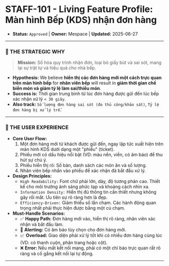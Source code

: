 # STAFF-101 - Living Feature Profile: Màn hình Bếp (KDS) nhận đơn hàng

- **Status:** `Approved` | **Owner:** Mespace | **Updated:** 2025-06-27

---

### 🎯 THE STRATEGIC WHY
> **Mission:** Số hóa quy trình nhận đơn, loại bỏ giấy bút và sai sót, mang lại sự trật tự và hiệu quả cho nhà bếp.

- **Hypothesis:** We believe **hiển thị các đơn hàng mới một cách trực quan trên màn hình bếp** for **nhân viên bếp** will result in **giảm thời gian chế biến món và giảm tỷ lệ làm sai/thiếu món**.
- **Success is:** Thời gian trung bình từ lúc đơn hàng được gửi đến lúc bếp xác nhận xử lý `< 30 giây`.
- **Also track:** `Số lượng đơn hàng sai sót (đo thủ công/khảo sát)`, `Tỷ lệ đơn hàng bị xử lý trễ`.

---

### 🎨 THE USER EXPERIENCE
- **Core User Flow:**
    1.  Một đơn hàng mới từ khách được gửi đến, ngay lập tức xuất hiện trên màn hình KDS dưới dạng một "phiếu" (ticket).
    2.  Phiếu mới có dấu hiệu nổi bật (VD: màu nền, viền, có âm báo) để thu hút sự chú ý.
    3.  Phiếu hiển thị rõ: Số bàn, danh sách các món ăn và số lượng.
    4.  Nhân viên bếp nhấn vào phiếu để xác nhận đã bắt đầu xử lý.
- **Design Principles:**
    - `High Readability:` Font chữ phải lớn, dày, độ tương phản cao. Thiết kế cho môi trường ánh sáng phức tạp và khoảng cách nhìn xa.
    - `Information Density:` Hiển thị đủ thông tin cần thiết nhưng không gây rối mắt. Ưu tiên sự rõ ràng hơn là đẹp.
    - `Efficiency-Driven:` Giảm thiểu số lần chạm. Các hành động quan trọng nhất phải thực hiện được bằng một cú chạm.
- **Must-Handle Scenarios:**
    - ✅ **Happy Path:** Đơn hàng mới vào, hiển thị rõ ràng, nhân viên xác nhận và bắt đầu làm.
    - 🔔 **Alerting:** Có âm báo tùy chọn cho đơn hàng mới.
    - 📈 **Overload:** Giao diện phải xử lý tốt khi có nhiều đơn hàng cùng lúc (VD: có thanh cuộn, phân trang hoặc cột).
    - ❌ **Error:** Nếu mất kết nối mạng, phải có một chỉ báo trực quan rất rõ ràng và cố gắng kết nối lại tự động.

---
